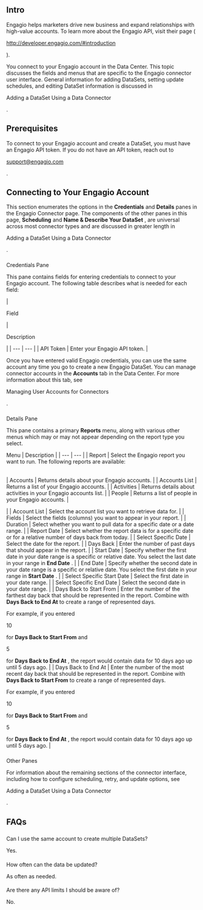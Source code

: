 

Intro
-------

Engagio helps marketers drive new business and expand relationships with high-value accounts. To learn more about the Engagio API, visit their page (

http://developer.engagio.com/#introduction

).


 You connect to your Engagio account in the Data Center. This topic discusses the fields and menus that are specific to the Engagio connector user interface. General information for adding DataSets, setting update schedules, and editing DataSet information is discussed in

Adding a DataSet Using a Data Connector

.


 Prerequisites
---------------

To connect to your Engagio account and create a DataSet, you must have an Engagio API token. If you do not have an API token, reach out to

support@engagio.com

.


 Connecting to Your Engagio Account
------------------------------------


 This section enumerates the options in the
 **Credentials**
 and
 **Details**
 panes in the Engagio Connector page. The components of the other panes in this page,
 **Scheduling**
 and
 **Name & Describe Your DataSet**
 , are universal across most connector types and are discussed in greater length in

Adding a DataSet Using a Data Connector

.


###

Credentials Pane


 This pane contains fields for entering credentials to connect to your Engagio account. The following table describes what is needed for each field:


|

Field

|

Description

|
| --- | --- |
|
 API Token
  |
 Enter your Engagio API token.
  |


 Once you have entered valid Engagio credentials, you can use the same account any time you go to create a new Engagio DataSet. You can manage connector accounts in the
 **Accounts**
 tab in the Data Center. For more information about this tab, see

Managing User Accounts for Connectors

.


###
 Details Pane

This pane contains a primary
 **Reports**
 menu, along with various other menus which may or may not appear depending on the report type you select.


 Menu
  |
 Description
  |
| --- | --- |
|
 Report
  |
 Select the Engagio report you want to run. The following reports are available:


|  |  |
| --- | --- |
|
 Accounts
  |
 Returns details about your Engagio accounts.
  |
|
 Accounts List
  |
 Returns a list of your Engagio accounts.
  |
|
 Activities
  |
 Returns details about activities in your Engagio accounts list.
  |
|
 People
  |
 Returns a list of people in your Engagio accounts.
  |

|
|
 Account List
  |
 Select the account list you want to retrieve data for.
  |
|
 Fields
  |
 Select the fields (columns) you want to appear in your report.
  |
|
 Duration
  |
 Select whether you want to pull data for a specific date or a date range.
  |
|
 Report Date
  |
 Select whether the report data is for a specific date or for a relative number of days back from today.
  |
|
 Select Specific Date
  |
 Select the date for the report.
  |
|
 Days Back
  |
 Enter the number of past days that should appear in the report.
  |
|
 Start Date
  |
 Specify whether the first date in your date range is a specific or relative date. You select the last date in your range in
 **End Date**
 .
  |
|
 End Date
  |
 Specify whether the second date in your date range is a specific or relative date. You select the first date in your range in
 **Start Date**
 .
  |
|
 Select Specific Start Date
  |
 Select the first date in your date range.
  |
|
 Select Specific End Date
  |
 Select the second date in your date range.
  |
|
 Days Back to Start From
  |
 Enter the number of the farthest day back that should be represented in the report. Combine with
 **Days Back to End At**
 to create a range of represented days.


 For example, if you entered

10

for
 **Days Back to Start From**
 and

5

for
 **Days Back to End At**
 , the report would contain data for 10 days ago up until 5 days ago.
  |
|
 Days Back to End At
  |
 Enter the number of the most recent day back that should be represented in the report. Combine with
 **Days Back to Start From**
 to create a range of represented days.


 For example, if you entered

10

for
 **Days Back to Start From**
 and

5

for
 **Days Back to End At**
 , the report would contain data for 10 days ago up until 5 days ago.
  |


###
 Other Panes

For information about the remaining sections of the connector interface, including how to configure scheduling, retry, and update options, see

Adding a DataSet Using a Data Connector

.


 FAQs
------


#####
 Can I use the same account to create multiple DataSets?

Yes.

####
 How often can the data be updated?

As often as needed.

####
 Are there any API limits I should be aware of?

No.

